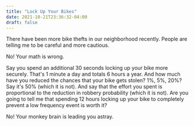 ```yaml
---
title: "Lock Up Your Bikes"
date: 2021-10-21T23:36:32-04:00
draft: false
---
```


There have been more bike thefts in our neighborhood recently. People are telling me to be careful and more cautious.

No! Your math is wrong.

Say you spend an additional 30 seconds locking up your bike more securely. That's 1 minute a day and totals 6 hours a year. And how much have you reduced the chances that your bike gets stolen? 1%, 5%, 20%? Say it's 50% (which it is not). And say that the effort you spent is proportional to the reduction in robbery probability (which it is not). Are you going to tell me that spending 12 hours locking up your bike to completely prevent a low frequency event is worth it?

No! Your monkey brain is leading you astray.

